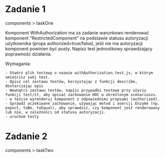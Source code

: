 # Zadanie 1

components > taskOne

Komponent WithAuthorization ma za zadanie warunkowo renderować komponent "RestrictedComponent" na podstawie statusu autoryzacji użytkownika (props authorized=true/false), jeśli nie ma autoryzacji komponent powinien być pusty. Napisz test jednostkowy sprawdzający poprawność działania.

Wymagania:

    - Stwórz plik testowy o nazwie withAuthorization.test.js, w którym umieścisz swój test.
    - Opisz cel zestawu testów, korzystając z funkcji describe, dostarczając opis
    - Wewnątrz zestawu testów, napisz przypadki testowe przy użyciu funkcji test/it, aby opisać zachowanie HOC w określonym scenariuszu.
    - w teście wyrenderuj komponent z odpowiednimi propsami (authorized).
    - Sprawdź oczekiwane zachowanie, używając metod i asercji Enzyme (np. expect, toBe, toEqual), aby sprawdzić, czy komponent jest renderowany lub nie, w zależności od statusu autoryzacji.
    - uruchom testy

# Zadanie 2

components > taskTwo
